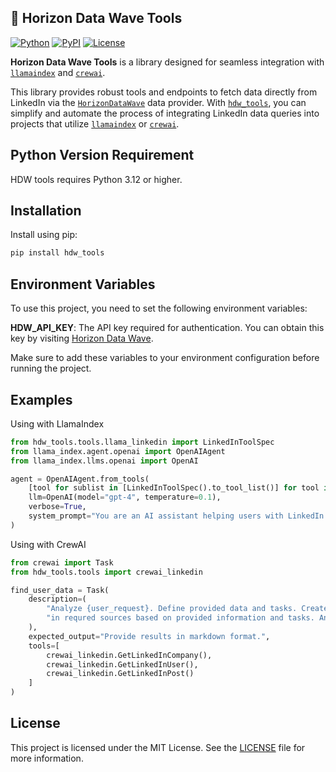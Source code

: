 ##  🔎 Horizon Data Wave Tools
[![Python](https://img.shields.io/badge/Python-3.12%20|%203.13-blue)](https://github.com/horizondatawave/hdw_tools)
[![PyPI](https://img.shields.io/pypi/v/hdw_tools?label=hdw_tools&color=blue)](https://pypi.org/project/hdw-tools/)
[![License](https://img.shields.io/badge/License-MIT-green)](https://github.com/horizondatawave/hdw-tools/blob/main/LICENSE)

**Horizon Data Wave Tools** is a library designed for seamless integration with [`llamaindex`](https://www.llamaindex.ai) and [`crewai`](https://www.crewai.com).  

This library provides robust tools and endpoints to fetch data directly from LinkedIn via the [`HorizonDataWave`](https://www.horizondatawave.ai/) data provider. With [`hdw_tools`](https://pypi.org/project/hdw-tools/), you can simplify and automate the process of integrating LinkedIn data queries into projects that utilize [`llamaindex`](https://www.llamaindex.ai) or [`crewai`](https://www.crewai.com).  


## Python Version Requirement
HDW tools requires Python 3.12 or higher.

## Installation

Install using pip:

```bash
pip install hdw_tools
```
##  Environment Variables
To use this project, you need to set the following environment variables:

**HDW_API_KEY**: The API key required for authentication. You can obtain this key by visiting [Horizon Data Wave](https://www.horizondatawave.ai/).

Make sure to add these variables to your environment configuration before running the project.

## Examples

Using with LlamaIndex
```python
from hdw_tools.tools.llama_linkedin import LinkedInToolSpec
from llama_index.agent.openai import OpenAIAgent
from llama_index.llms.openai import OpenAI

agent = OpenAIAgent.from_tools(
    [tool for sublist in [LinkedInToolSpec().to_tool_list()] for tool in sublist],
    llm=OpenAI(model="gpt-4", temperature=0.1),
    verbose=True,
    system_prompt="You are an AI assistant helping users with LinkedIn searches",
)
```
Using with CrewAI
```python
from crewai import Task
from hdw_tools.tools import crewai_linkedin

find_user_data = Task(
    description=(
        "Analyze {user_request}. Define provided data and tasks. Create plan to use existing tools to find information "
        "in requred sources based on provided information and tasks. And execute this plan."
    ),
    expected_output="Provide results in markdown format.",
    tools=[
        crewai_linkedin.GetLinkedInCompany(),
        crewai_linkedin.GetLinkedInUser(),
        crewai_linkedin.GetLinkedInPost()
    ]
)
```

##  License
This project is licensed under the MIT License. See the [LICENSE](https://github.com/horizondatawave/hdw-tools/blob/main/LICENSE) file for more information.